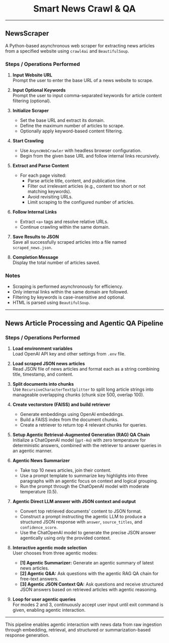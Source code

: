 <center>

# **Smart News Crawl & QA**

</center>

---

## NewsScraper

A Python-based asynchronous web scraper for extracting news articles from a specified website using `crawl4ai` and `BeautifulSoup`.

### Steps / Operations Performed

1. **Input Website URL**  
   Prompt the user to enter the base URL of a news website to scrape.

2. **Input Optional Keywords**  
   Prompt the user to input comma-separated keywords for article content filtering (optional).

3. **Initialize Scraper**  
   - Set the base URL and extract its domain.
   - Define the maximum number of articles to scrape.
   - Optionally apply keyword-based content filtering.

4. **Start Crawling**  
   - Use `AsyncWebCrawler` with headless browser configuration.
   - Begin from the given base URL and follow internal links recursively.

5. **Extract and Parse Content**  
   - For each page visited:
     - Parse article title, content, and publication time.
     - Filter out irrelevant articles (e.g., content too short or not matching keywords).
     - Avoid revisiting URLs.
     - Limit scraping to the configured number of articles.

6. **Follow Internal Links**  
   - Extract `<a>` tags and resolve relative URLs.
   - Continue crawling within the same domain.

7. **Save Results to JSON**  
   Save all successfully scraped articles into a file named `scraped_news.json`.

8. **Completion Message**  
   Display the total number of articles saved.

### Notes

- Scraping is performed asynchronously for efficiency.
- Only internal links within the same domain are followed.
- Filtering by keywords is case-insensitive and optional.
- HTML is parsed using `BeautifulSoup`.

-------------------------------------------------------------------------------------------------------

## News Article Processing and Agentic QA Pipeline

### Steps / Operations Performed

1. **Load environment variables**  
   Load OpenAI API key and other settings from `.env` file.

2. **Load scraped JSON news articles**  
   Read JSON file of news articles and format each as a string combining title, timestamp, and content.

3. **Split documents into chunks**  
   Use `RecursiveCharacterTextSplitter` to split long article strings into manageable overlapping chunks (chunk size 500, overlap 100).

4. **Create vectorstore (FAISS) and build retriever**  
   - Generate embeddings using OpenAI embeddings.  
   - Build a FAISS index from the document chunks.  
   - Create a retriever to return top 4 relevant chunks for queries.

5. **Setup Agentic Retrieval-Augmented Generation (RAG) QA Chain**  
   Initialize a ChatOpenAI model (`gpt-4o`) with zero temperature for deterministic answers, combined with the retriever to answer queries in an agentic manner.

6. **Agentic News Summarizer**  
   - Take top 10 news articles, join their content.  
   - Use a prompt template to summarize key highlights into three paragraphs with an agentic focus on context and logical grouping.  
   - Run the prompt through the ChatOpenAI model with moderate temperature (0.5).

7. **Agentic Direct LLM answer with JSON context and output**  
   - Convert top retrieved documents' content to JSON format.  
   - Construct a prompt instructing the agentic LLM to produce a structured JSON response with `answer`, `source_titles`, and `confidence_score`.  
   - Use the ChatOpenAI model to generate the precise JSON answer agentically using only the provided context.

8. **Interactive agentic mode selection**  
   User chooses from three agentic modes:  
   - **[1] Agentic Summarizer:** Generate an agentic summary of latest news articles.  
   - **[2] Agentic Q&A:** Ask questions with the agentic RAG QA chain for free-text answers.  
   - **[3] Agentic JSON Context QA:** Ask questions and receive structured JSON answers based on retrieved articles with agentic reasoning.

9. **Loop for user agentic queries**  
   For modes 2 and 3, continuously accept user input until exit command is given, enabling agentic interaction.

---

This pipeline enables agentic interaction with news data from raw ingestion through embedding, retrieval, and structured or summarization-based response generation.
